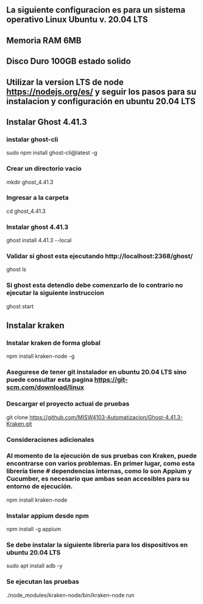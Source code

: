 ## La siguiente configuracion es para un sistema operativo Linux Ubuntu v. 20.04 LTS
## Memoria RAM 6MB
## Disco Duro 100GB estado solido

## Utilizar la version LTS de node https://nodejs.org/es/ y seguir los pasos para su instalacion y configuración en ubuntu 20.04 LTS

## Instalar Ghost 4.41.3
### instalar ghost-cli
sudo npm install ghost-cli@latest -g

### Crear un directorio vacio
mkdir ghost_4.41.3

### Ingresar a la carpeta
cd ghost_4.41.3

### Instalar ghost 4.41.3
ghost install 4.41.3 --local

### Validar si ghost esta ejecutando http://localhost:2368/ghost/
ghost ls

### Si ghost esta detendio debe comenzarlo de lo contrario no ejecutar la siguiente instruccion
ghost start

## Instalar kraken
### Instalar kraken de forma global
npm install kraken-node -g

### Asegurese de tener git instalador en ubuntu 20.04 LTS sino puede consultar esta pagina https://git-scm.com/download/linux
### Descargar el proyecto actual de pruebas
git clone https://github.com/MISW4103-Automatizacion/Ghost-4.41.3-Kraken.git

### Consideraciones adicionales
### Al momento de la ejecución de sus pruebas con Kraken, puede encontrarse con varios problemas. En primer lugar, como esta librería tiene # dependencias internas, como lo son Appium y Cucumber, es necesario que ambas sean accesibles para su entorno de ejecución.
npm install kraken-node

### Instalar appium desde npm
npm install -g appium

### Se debe instalar la siguiente libreria para los dispositivos en ubuntu 20.04 LTS 
sudo apt install adb -y

### Se ejecutan las pruebas
./node_modules/kraken-node/bin/kraken-node run